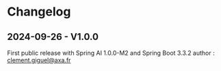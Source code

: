 # Changelog

## 2024-09-26 - V1.0.0

First public release with Spring AI 1.0.0-M2 and Spring Boot 3.3.2
author : clement.giguel@axa.fr
